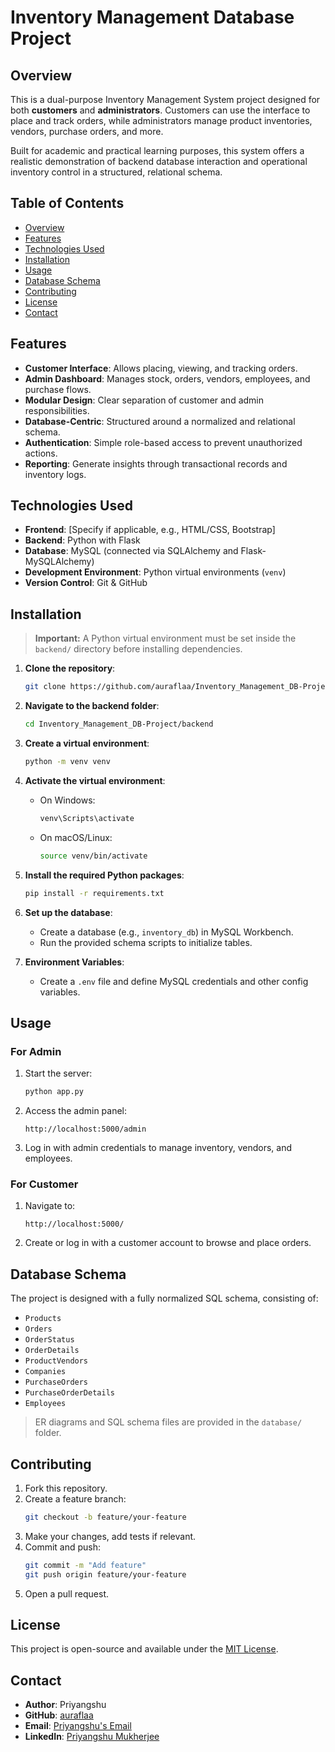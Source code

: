 # Inventory Management Database Project

## Overview

This is a dual-purpose Inventory Management System project designed for both **customers** and **administrators**. Customers can use the interface to place and track orders, while administrators manage product inventories, vendors, purchase orders, and more.

Built for academic and practical learning purposes, this system offers a realistic demonstration of backend database interaction and operational inventory control in a structured, relational schema.

## Table of Contents

- [Overview](#overview)
- [Features](#features)
- [Technologies Used](#technologies-used)
- [Installation](#installation)
- [Usage](#usage)
- [Database Schema](#database-schema)
- [Contributing](#contributing)
- [License](#license)
- [Contact](#contact)

## Features

- **Customer Interface**: Allows placing, viewing, and tracking orders.
- **Admin Dashboard**: Manages stock, orders, vendors, employees, and purchase flows.
- **Modular Design**: Clear separation of customer and admin responsibilities.
- **Database-Centric**: Structured around a normalized and relational schema.
- **Authentication**: Simple role-based access to prevent unauthorized actions.
- **Reporting**: Generate insights through transactional records and inventory logs.

## Technologies Used

- **Frontend**: [Specify if applicable, e.g., HTML/CSS, Bootstrap]
- **Backend**: Python with Flask
- **Database**: MySQL (connected via SQLAlchemy and Flask-MySQLAlchemy)
- **Development Environment**: Python virtual environments (`venv`)
- **Version Control**: Git & GitHub

## Installation

> **Important:** A Python virtual environment must be set inside the `backend/` directory before installing dependencies.

1. **Clone the repository**:
   ```bash
   git clone https://github.com/auraflaa/Inventory_Management_DB-Project.git
   ```

2. **Navigate to the backend folder**:
   ```bash
   cd Inventory_Management_DB-Project/backend
   ```

3. **Create a virtual environment**:
   ```bash
   python -m venv venv
   ```

4. **Activate the virtual environment**:
   - On Windows:
     ```bash
     venv\Scripts\activate
     ```
   - On macOS/Linux:
     ```bash
     source venv/bin/activate
     ```

5. **Install the required Python packages**:
   ```bash
   pip install -r requirements.txt
   ```

6. **Set up the database**:
   - Create a database (e.g., `inventory_db`) in MySQL Workbench.
   - Run the provided schema scripts to initialize tables.

7. **Environment Variables**:
   - Create a `.env` file and define MySQL credentials and other config variables.

## Usage

### For Admin
1. Start the server:
   ```bash
   python app.py
   ```
2. Access the admin panel:
   ```
   http://localhost:5000/admin
   ```
3. Log in with admin credentials to manage inventory, vendors, and employees.

### For Customer
1. Navigate to:
   ```
   http://localhost:5000/
   ```
2. Create or log in with a customer account to browse and place orders.

## Database Schema

The project is designed with a fully normalized SQL schema, consisting of:

- `Products`
- `Orders`
- `OrderStatus`
- `OrderDetails`
- `ProductVendors`
- `Companies`
- `PurchaseOrders`
- `PurchaseOrderDetails`
- `Employees`

> ER diagrams and SQL schema files are provided in the `database/` folder.

## Contributing

1. Fork this repository.
2. Create a feature branch:
   ```bash
   git checkout -b feature/your-feature
   ```
3. Make your changes, add tests if relevant.
4. Commit and push:
   ```bash
   git commit -m "Add feature"
   git push origin feature/your-feature
   ```
5. Open a pull request.

## License

This project is open-source and available under the [MIT License](LICENSE).

## Contact

- **Author**: Priyangshu  
- **GitHub**: [auraflaa](https://github.com/auraflaa)  
- **Email**: [Priyangshu's Email](priyangshumukherjee07@gmail.com)  
- **LinkedIn**: [Priyangshu Mukherjee](https://www.linkedin.com/in/priyangshu-mukherjee/)
